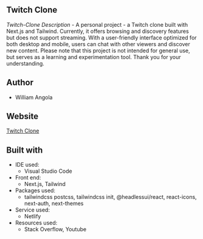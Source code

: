 ## Twitch Clone

_Twitch-Clone Description -_
A personal project - a Twitch clone built with Next.js and Tailwind. Currently, it offers browsing and discovery features but does not support streaming. With a user-friendly interface optimized for both desktop and mobile, users can chat with other viewers and discover new content. Please note that this project is not intended for general use, but serves as a learning and experimentation tool. Thank you for your understanding.

## Author

- William Angola

## Website

[Twitch Clone](https://twitch-clone-wangola.netlify.app/)

## Built with

- IDE used:
  - Visual Studio Code
- Front end:
  - Next.js, Tailwind
- Packages used:
  - tailwindcss postcss, tailwindcss init, @headlessui/react, react-icons, next-auth, next-themes
- Service used:
  - Netlify
- Resources used:
  - Stack Overflow, Youtube
